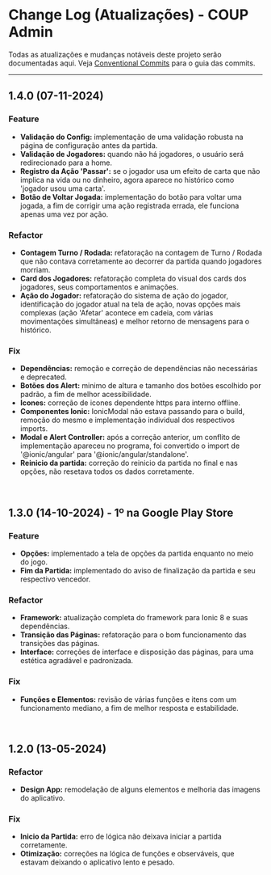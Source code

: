 # Change Log (Atualizações) - COUP Admin

Todas as atualizações e mudanças notáveis deste projeto serão documentadas aqui. Veja [Conventional Commits](https://conventionalcommits.org) para o guia das commits.

---

## 1.4.0 (07-11-2024)

### Feature

-   **Validação do Config:** implementação de uma validação robusta na página de configuração antes da partida.
-   **Validação de Jogadores:** quando não há jogadores, o usuário será redirecionado para a home.
-   **Registro da Ação 'Passar':** se o jogador usa um efeito de carta que não implica na vida ou no dinheiro, agora aparece no histórico como 'jogador usou uma carta'.
-   **Botão de Voltar Jogada:** implementação do botão para voltar uma jogada, a fim de corrigir uma ação registrada errada, ele funciona apenas uma vez por ação.

### Refactor

-   **Contagem Turno / Rodada:** refatoração na contagem de Turno / Rodada que não contava corretamente ao decorrer da partida quando jogadores morriam.
-   **Card dos Jogadores:** refatoração completa do visual dos cards dos jogadores, seus comportamentos e animações.
-   **Ação do Jogador:** refatoração do sistema de ação do jogador, identificação do jogador atual na tela de ação, novas opções mais complexas (ação 'Afetar' acontece em cadeia, com várias movimentações simultâneas) e melhor retorno de mensagens para o histórico.

### Fix

-   **Dependências:** remoção e correção de dependências não necessárias e deprecated.
-   **Botões dos Alert:** minimo de altura e tamanho dos botões escolhido por padrão, a fim de melhor acessibilidade.
-   **Icones:** correção de icones dependente https para interno offline.
-   **Componentes Ionic:** IonicModal não estava passando para o build, remoção do mesmo e implementação individual dos respectivos imports.
-   **Modal e Alert Controller:** após a correção anterior, um conflito de implementação apareceu no programa, foi convertido o import de '@ionic/angular' para '@ionic/angular/standalone'.
-   **Reinicio da partida:** correção do reinicio da partida no final e nas opções, não resetava todos os dados corretamente.

<br>

## 1.3.0 (14-10-2024) - 1º na Google Play Store

### Feature

-   **Opções:** implementado a tela de opções da partida enquanto no meio do jogo.
-   **Fim da Partida:** implementado do aviso de finalização da partida e seu respectivo vencedor.

### Refactor

-   **Framework:** atualização completa do framework para Ionic 8 e suas dependências.
-   **Transição das Páginas:** refatoração para o bom funcionamento das transições das páginas.
-   **Interface:** correções de interface e disposição das páginas, para uma estética agradável e padronizada.

### Fix

-   **Funções e Elementos:** revisão de várias funções e itens com um funcionamento mediano, a fim de melhor resposta e estabilidade.

<br>

## 1.2.0 (13-05-2024)

### Refactor

-   **Design App:** remodelação de alguns elementos e melhoria das imagens do aplicativo.

### Fix

-   **Inicio da Partida:** erro de lógica não deixava iniciar a partida corretamente.
-   **Otimização:** correções na lógica de funções e observáveis, que estavam deixando o aplicativo lento e pesado.
